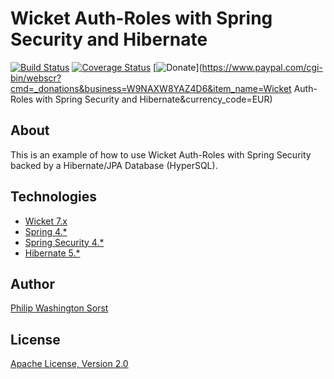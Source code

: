 Wicket Auth-Roles with Spring Security and Hibernate
====================================================

[![Build Status](https://travis-ci.org/philipsorst/example.wicket.authroles-spring-security-hibernate.java.svg?branch=master)](https://travis-ci.org/philipsorst/example.wicket.authroles-spring-security-hibernate.java)
[![Coverage Status](https://coveralls.io/repos/github/philipsorst/example.wicket.authroles-spring-security-hibernate.java/badge.svg?branch=master)](https://coveralls.io/github/philipsorst/example.wicket.authroles-spring-security-hibernate.java?branch=master)
[![Donate](http://www.paypalobjects.com/en_US/i/btn/btn_donate_SM.gif)](https://www.paypal.com/cgi-bin/webscr?cmd=_donations&business=W9NAXW8YAZ4D6&item_name=Wicket Auth-Roles with Spring Security and Hibernate&currency_code=EUR)

About
-----

This is an example of how to use Wicket Auth-Roles with Spring Security backed by a Hibernate/JPA Database (HyperSQL).

Technologies
------------

* [Wicket 7.x](https://wicket.apache.org/)
* [Spring 4.*](https://spring.io/)
* [Spring Security 4.*](https://projects.spring.io/spring-security/)
* [Hibernate 5.*](https://hibernate.org/)

Author
------

[Philip Washington Sorst](https://sorst.net)

License
-------

[Apache License, Version 2.0](https://www.apache.org/licenses/LICENSE-2.0)
